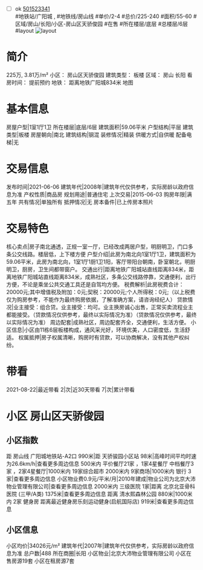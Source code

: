 - [ ] ok [501523341](https://bj.5i5j.com/ershoufang/501523341.html)  
 #地铁站/广阳城 ,  #地铁线/房山线
#单价/2-4 #总价/225-240 #面积/55-60   #区域/房山/长阳/小区-房山区天骄俊园 #在售 #所在楼层/底层 #总楼层/6层 #layout 
![layout](http://image2a.5i5j.com/scm/HOUSE_CUSTOMER/ae72a69799c343c399316599a167f39d.jpg_P5.jpg) 
# 简介 
 225万,  3.81万/m² 
小区： 房山区天骄俊园
建筑类型： 板楼
区域： 房山 长阳
看房时间： 提前预约
地铁： 距离地铁广阳城834米 地图
# 基本信息 
 房屋户型|1室1厅1卫
所在楼层|底层/6层
建筑面积|59.06平米
户型结构|平层
建筑类型|板楼
房屋朝向|南北
建筑结构|钢混
装修情况|精装
供暖方式|自供暖
配备电梯|无
# 交易信息 
 发布时间|2021-06-06
建筑年代|2008年|建筑年代仅供参考，实际房龄以政府信息为准
产权性质|商品房
规划用途|普通住宅
上次交易|2015-06-03
购房年限|满五年
共有情况|单独所有
抵押情况|无
房本备件|已上传房本照片
# 交易特色 
 核心卖点|房子南北通透，正规一室一厅，已经改成两居户型，明厨明卫，门口多条公交线路。楼层低，上下楼方便
户型介绍|此房为南北向1室1厅1卫，建筑面积为59.06平米，此房为南北向，1室1厅1厨1卫1阳，客厅带阳台朝南，卧室朝北，明厨明卫，厨房，卫生间都带窗户。
交通出行|距离地铁广阳城站直线距离834米，距离地铁广阳城站直线距离834米，成熟社区，多条公交线路停靠，交通便利，出行方便，不论是乘坐公共交通工具还是自驾均方便。
税费解析|此房税费合计：20000元;其中增值税及附加：0元;契税：20000元;个人所得税：0元;（以上税费仅为购房参考，不能作为最终购房依据，了解准确方案，请咨询经纪人）
贷款情况|业主接受：组合贷。业主接受：均可。业主换房诚心出售，正常买卖流程业主都能接受。（贷款情况仅供参考，最终以实际情况为准）（贷款情况仅供参考，最终以实际情况为准）
周边配套|成熟社区，周边配套齐全，交通便利，生活方便。
小区信息|小区由11栋6层板楼构成，通风采光好，环境优美，人口密度低，生活舒适。
权属抵押|房子权属清晰，购房时有贷款，可以协商解决，没有其他产权纠纷。
# 带看 
 2021-08-22|最近带看	 2|次|近30天带看	 7|次|累计带看
# 小区 房山区天骄俊园
## 小区指数 
 距 房山线 广阳城地铁站-A2口 990米|距 天骄骏园小区站 98米|高峰时间平均时速为26.6km/h|查看更多周边信息
500米内 平价餐厅21家 ，1家4星餐厅
中档餐厅3家 ，2家4星餐厅|1000米内 19家综合超市
2000米内 9家商场|1000米内 银行 3家|查看更多周边信息
小区物业费0.9元/平米/月|2010年建成|物业公司为北京大沛物业管理有限公司|查看更多周边信息
2000米内 三级医院 1家|距离 北京北亚骨科医院 (三甲/A类) 1375米|查看更多周边信息
距离 清水熙森林公园 880米|1000米内 2家 健身房
距离最近健身房乐刻运动健身(启航国际店) 919米|查看更多周边信息
## 小区信息 
 小区均价|34026元/m²
建筑年代|2007年|建筑年代仅供参考，实际房龄以政府信息为准
总户数|488
所在商圈|长阳
小区物业|北京大沛物业管理有限公司
小区在售房源19套
小区在租房源7套
